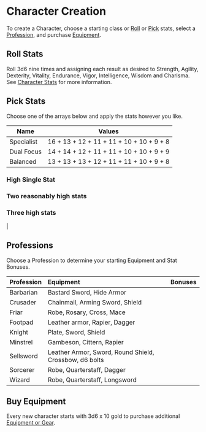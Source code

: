 # Character Creation
To create a Character, choose a starting class or [Roll](#roll-stats) or [Pick](#pick-stats) stats, select a [Profession](#professions), and purchase [Equipment](#buy-equipment).

## Roll Stats
Roll 3d6 nine times and assigning each result as desired to Strength, Agility, Dexterity, Vitality, Endurance, Vigor, Intelligence, Wisdom and Charisma. See [Character Stats](/rules/stats) for more information.

## Pick Stats
Choose one of the arrays below and apply the stats however you like.

| Name       | Values                           |
| ---------- | -------------------------------- |
| Specialist | 16 + 13 + 12 + 11 + 11 + 10 + 10 + 9 + 8 |
| Dual Focus | 14 + 14 + 12 + 11 + 11 + 10 + 10 + 9 + 9 |
| Balanced   | 13 + 13 + 13 + 12 + 11 + 11 + 10 + 9 + 8 |

### High Single Stat

### Two reasonably high stats

### Three high stats
|

## Professions
Choose a Profession to determine your starting Equipment and Stat Bonuses.

| Profession | Equipment | Bonuses |
|:---------- |:--------- |:------- |
| Barbarian | Bastard Sword, Hide Armor |
| Crusader | Chainmail, Arming Sword, Shield |
| Friar | Robe, Rosary, Cross, Mace |
| Footpad | Leather armor, Rapier, Dagger |
| Knight | Plate, Sword, Shield |
| Minstrel | Gambeson, Cittern, Rapier |
| Sellsword | Leather Armor, Sword, Round Shield, Crossbow, d6 bolts |
| Sorcerer | Robe, Quarterstaff, Dagger |
| Wizard | Robe, Quarterstaff, Longsword |

## Buy Equipment
Every new character starts with 3d6 x 10 gold to purchase additional [Equipment or Gear](/rules/equipment).